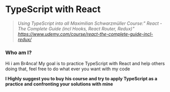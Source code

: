# TypeScript with React

> _Using TypeScript into all Maximilian Schwarzmüller Course:" React - The Complete Guide (incl Hooks, React Router, Redux)" 
https://www.udemy.com/course/react-the-complete-guide-incl-redux/_
### Who am I?
Hi i am Br4nca! 
My goal is to practice TypeScript with React and help others doing that, feel free to do what ever you want with my code

**I Highly suggest you to buy his course and try to apply TypeScript as a practice and confronting your solutions with mine**

